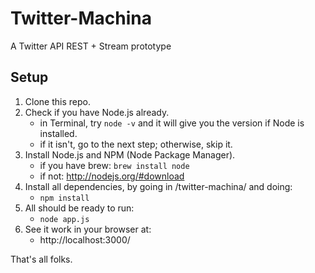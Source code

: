 Twitter-Machina
=============================
A Twitter API REST + Stream prototype

Setup
-----

1. Clone this repo.
2. Check if you have Node.js already.
   * in Terminal, try ```node -v``` and it will give you the version if Node is installed.
   * if it isn't, go to the next step; otherwise, skip it.
3. Install Node.js and NPM (Node Package Manager).
   * if you have brew: ```brew install node```
   * if not: http://nodejs.org/#download
3. Install all dependencies, by going in /twitter-machina/ and doing:
   * ```npm install```
4. All should be ready to run:
   * ```node app.js```
5. See it work in your browser at:
   * http://localhost:3000/

That's all folks.
